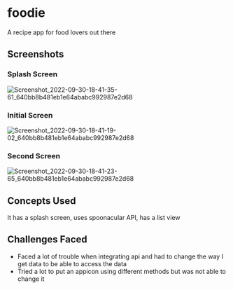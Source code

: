 # foodie

A recipe app for food lovers out there

## Screenshots

### Splash Screen
![Screenshot_2022-09-30-18-41-35-61_640bb8b481eb1e64ababc992987e2d68](https://user-images.githubusercontent.com/99753166/193277359-44c6f904-bba1-42cf-aa64-107aceafe923.jpg)

### Initial Screen

![Screenshot_2022-09-30-18-41-19-02_640bb8b481eb1e64ababc992987e2d68](https://user-images.githubusercontent.com/99753166/193277387-0a2fb409-b05b-476f-86db-b08a6192f001.jpg)

### Second Screen

![Screenshot_2022-09-30-18-41-23-65_640bb8b481eb1e64ababc992987e2d68](https://user-images.githubusercontent.com/99753166/193277407-de594635-4cee-47c7-bd51-3fb706cbf823.jpg)

## Concepts Used

It has a splash screen, uses spoonacular API, has a list view 
## Challenges Faced

- Faced a lot of trouble when integrating api and had to change the way I get data to be able to access the data
- Tried a lot to put an appicon using different methods but was not able to change it
